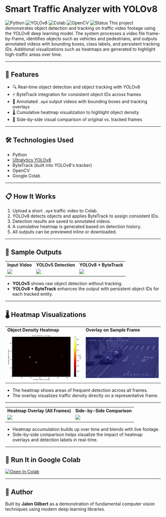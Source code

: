 # Smart Traffic Analyzer with YOLOv8
![Python](https://img.shields.io/badge/Python-3.10-blue?logo=python)
![YOLOv8](https://img.shields.io/badge/YOLOv8-ultralytics-orange?logo=github)
![Colab](https://img.shields.io/badge/Runs%20in-Google%20Colab-brightgreen?logo=googlecolab)
![OpenCV](https://img.shields.io/badge/OpenCV-4.x-green?logo=opencv)
![Status](https://img.shields.io/badge/Status-Prototype-yellow)
This project demonstrates object detection and tracking on traffic video footage using the YOLOv8 deep learning model. The system processes a video file frame-by-frame, identifies objects such as vehicles and pedestrians, and outputs annotated videos with bounding boxes, class labels, and persistent tracking IDs. Additional visualizations such as heatmaps are generated to highlight high-traffic areas over time.

---

## 🚦 Features
- 🔍 Real-time object detection and object tracking with YOLOv8
- ⚡ ByteTrack integration for consistent object IDs across frames
- 🎥 Annotated `.mp4` output videos with bounding boxes and tracking overlays
- 🌡️ Cumulative heatmap visualization to highlight object density
- 🧊 Side-by-side visual comparison of original vs. tracked frames

---

## 🛠️ Technologies Used
- Python
- [Ultralytics YOLOv8](https://github.com/ultralytics/ultralytics)
- ByteTrack (built into YOLOv8's tracker)
- OpenCV
- Google Colab

---

## 📋 How It Works
1. Upload a short `.mp4` traffic video to Colab.
2. YOLOv8 detects objects and applies ByteTrack to assign consistent IDs.
3. Detection results are saved to annotated videos.
4. A cumulative heatmap is generated based on detection history.
5. All outputs can be previewed inline or downloaded.

---

## 🧪 Sample Outputs

<table>
  <tr>
    <td><strong>Input Video</strong></td>
    <td><strong>YOLOv5 Detection</strong></td>
    <td><strong>YOLOv8 + ByteTrack</strong></td>
  </tr>
  <tr>
    <td><img src="assets/traffic_input_gif.gif" width="320"/></td>
    <td><img src="assets/yolo_output_gif.gif" width="320"/></td>
    <td><img src="assets/yolo_output_2.gif" width="320"/></td>
  </tr>
</table>

- **YOLOv5** shows raw object detection without tracking.
- **YOLOv8 + ByteTrack** enhances the output with persistent object IDs for each tracked entity.

---

## 🌡️ Heatmap Visualizations

<table>
  <tr>
    <td><strong>Object Density Heatmap</strong></td>
    <td><strong>Overlay on Sample Frame</strong></td>
  </tr>
  <tr>
    <td><img src="assets/heatmap.png" width="400"/></td>
    <td><img src="assets/heatmap_overlay_blurred.png" width="400"/></td>
  </tr>
</table>

- The heatmap shows areas of frequent detection across all frames.
- The overlay visualizes traffic density directly on a representative frame.

---

<table>
  <tr>
    <td><strong>Heatmap Overlay (All Frames)</strong></td>
    <td><strong>Side-by-Side Comparison</strong></td>
  </tr>
  <tr>
    <td><img src="assets/heatmap_video_gif.gif" width="400"/></td>
    <td><img src="assets/heatmap_side_gif.gif" width="600"/></td>
  </tr>
</table>

- Heatmap accumulation builds up over time and blends with live footage.
- Side-by-side comparison helps visualize the impact of heatmap overlays and detection labels in real-time.

---

## 🚀 Run It in Google Colab

[![Open In Colab](https://colab.research.google.com/assets/colab-badge.svg)](https://colab.research.google.com/drive/1DP6W3bgCwbKlj6UQw8aJOKavvJw8cfBW?usp=sharing)

---

## 👤 Author
Built by **Jalen Gilbert** as a demonstration of fundamental computer vision techniques using modern deep learning libraries.